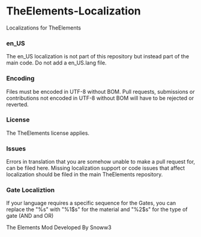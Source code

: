 TheElements-Localization
========================
Localizations for TheElements

### en_US

The en_US localization is not part of this repository but instead part of the main code. Do not add a en_US.lang file.

### Encoding

Files must be encoded in UTF-8 without BOM. Pull requests, submissions or contributions not encoded in UTF-8 without BOM will have to be rejected or reverted.

### License

The TheElements license applies.

### Issues

Errors in translation that you are somehow unable to make a pull request for, can be filed here. Missing localization support or code issues that affect localization should be filed in the main TheElements repository.

### Gate Localiztion

If your language requires a specific sequence for the Gates, you can replace the "%s" with "%1$s" for the material and "%2$s" for the type of gate (AND and OR)


The Elements Mod Developed By Snoww3

